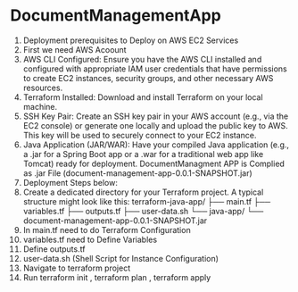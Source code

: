 # DocumentManagementApp
1. Deployment prerequisites to Deploy on AWS EC2 Services
2. First we need AWS Acoount
3. AWS CLI Configured: Ensure you have the AWS CLI installed and configured with appropriate IAM user credentials that have permissions to create EC2 instances, 
   security groups, and other necessary AWS resources.
4. Terraform Installed: Download and install Terraform on your local machine.
5. SSH Key Pair: Create an SSH key pair in your AWS account (e.g., via the EC2 console) or generate one locally and upload the public key to AWS. This key will be 
   used to securely connect to your EC2 instance.
6. Java Application (JAR/WAR): Have your compiled Java application (e.g., a .jar for a Spring Boot app or a .war for a traditional web app like Tomcat) ready for 
   deployment. DocumentManagment APP is Complied as .jar File (document-management-app-0.0.1-SNAPSHOT.jar)
7. Deployment Steps below:
8. Create a dedicated directory for your Terraform project. A typical structure might look like this:
   terraform-java-app/
   ├── main.tf
   ├── variables.tf
   ├── outputs.tf
   ├── user-data.sh
   └── java-app/
    └── document-management-app-0.0.1-SNAPSHOT.jar 
9. In main.tf need to do Terraform Configuration
10. variables.tf need to Define Variables
11. Define outputs.tf
12. user-data.sh (Shell Script for Instance Configuration)
13. Navigate to terraform project
14. Run terraform init , terraform plan , terraform apply
